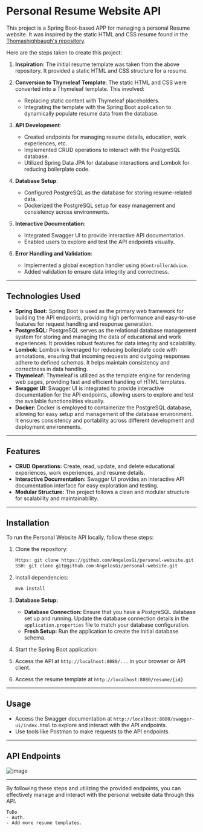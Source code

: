 # Personal Resume Website API


This project is a Spring Boot-based APP for managing a personal Resume website. It was inspired by the static HTML and CSS resume found in the [Thomashighbaugh's repository](https://github.com/Thomashighbaugh/resume).

Here are the steps taken to create this project:

1. **Inspiration**: The initial resume template was taken from the above repository. It provided a static HTML and CSS structure for a resume.

2. **Conversion to Thymeleaf Template**: The static HTML and CSS were converted into a Thymeleaf template. This involved:
   - Replacing static content with Thymeleaf placeholders.
   - Integrating the template with the Spring Boot application to dynamically populate resume data from the database.

3. **API Development**: 
   - Created endpoints for managing resume details, education, work experiences, etc.
   - Implemented CRUD operations to interact with the PostgreSQL database.
   - Utilized Spring Data JPA for database interactions and Lombok for reducing boilerplate code.

4. **Database Setup**: 
   - Configured PostgreSQL as the database for storing resume-related data.
   - Dockerized the PostgreSQL setup for easy management and consistency across environments.

5. **Interactive Documentation**: 
   - Integrated Swagger UI to provide interactive API documentation.
   - Enabled users to explore and test the API endpoints visually.

6. **Error Handling and Validation**: 
   - Implemented a global exception handler using `@ControllerAdvice`.
   - Added validation to ensure data integrity and correctness.

---

## Technologies Used

- **Spring Boot:** Spring Boot is used as the primary web framework for building the API endpoints, providing high performance and easy-to-use features for request handling and response generation.
- **PostgreSQL:** PostgreSQL serves as the relational database management system for storing and managing the data of educational and work experiences. It provides robust features for data integrity and scalability.
- **Lombok:** Lombok is leveraged for reducing boilerplate code with annotations, ensuring that incoming requests and outgoing responses adhere to defined schemas. It helps maintain consistency and correctness in data handling.
- **Thymeleaf:** Thymeleaf is utilized as the template engine for rendering web pages, providing fast and efficient handling of HTML templates.
- **Swagger UI:** Swagger UI is integrated to provide interactive documentation for the API endpoints, allowing users to explore and test the available functionalities visually.
- **Docker:** Docker is employed to containerize the PostgreSQL database, allowing for easy setup and management of the database environment. It ensures consistency and portability across different development and deployment environments.

---

## Features

- **CRUD Operations:** Create, read, update, and delete educational experiences, work experiences, and resume details.
- **Interactive Documentation:** Swagger UI provides an interactive API documentation interface for easy exploration and testing.
- **Modular Structure:** The project follows a clean and modular structure for scalability and maintainability.

---

## Installation

To run the Personal Website API locally, follow these steps:

1. Clone the repository:

   ```bash
   Https: git clone https://github.com/AngelosGi/personal-website.git
   SSH: git clone git@github.com:AngelosGi/personal-website.git
   ```

2. Install dependencies:

   ```bash
   mvn install
   ```

3. **Database Setup:**

   - **Database Connection:** Ensure that you have a PostgreSQL database set up and running. Update the database connection details in the `application.properties` file to match your database configuration.
   - **Fresh Setup:** Run the application to create the initial database schema.

4. Start the Spring Boot application:

5. Access the API at `http://localhost:8080/...` in your browser or API client.

6. Access the resume template at `http://localhost:8080/resume/{id}`

---

## Usage

- Access the Swagger documentation at `http://localhost:8080/swagger-ui/index.html` to explore and interact with the API endpoints.
- Use tools like Postman to make requests to the API endpoints.

---

## API Endpoints

![image](https://github.com/AngelosGi/personalWebsite/assets/144551151/62cf9e5d-544f-485f-a793-3ca65d65fb5a)


---
By following these steps and utilizing the provided endpoints, you can effectively manage and interact with the personal website data through this API.


```
ToDo
- Auth.
- Add more resume templates.
```
